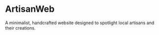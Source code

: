 # ArtisanWeb
A minimalist, handcrafted website designed to spotlight local artisans and their creations.
